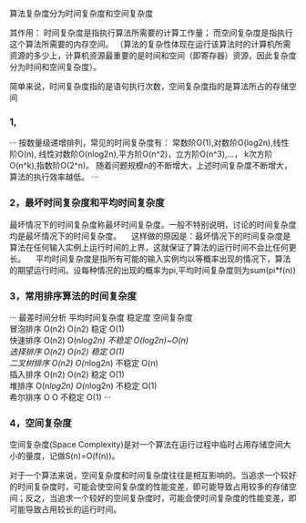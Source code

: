 算法复杂度分为时间复杂度和空间复杂度

其作用：
时间复杂度是指执行算法所需要的计算工作量；
而空间复杂度是指执行这个算法所需要的内存空间。
（算法的复杂性体现在运行该算法时的计算机所需资源的多少上，计算机资源最重要的是时间和空间（即寄存器）资源，因此复杂度分为时间和空间复杂度）。

简单来说，时间复杂度指的是语句执行次数，空间复杂度指的是算法所占的存储空间

### 1,
···
按数量级递增排列，常见的时间复杂度有：
常数阶O(1),对数阶O(log2n),线性阶O(n),
线性对数阶O(nlog2n),平方阶O(n^2)，立方阶O(n^3),…，
k次方阶O(n^k),指数阶O(2^n)。
随着问题规模n的不断增大，上述时间复杂度不断增大，算法的执行效率越低。
···

### 2，最坏时间复杂度和平均时间复杂度 
最坏情况下的时间复杂度称最坏时间复杂度。一般不特别说明，讨论的时间复杂度均是最坏情况下的时间复杂度。
　这样做的原因是：最坏情况下的时间复杂度是算法在任何输入实例上运行时间的上界，这就保证了算法的运行时间不会比任何更长。
　平均时间复杂度是指所有可能的输入实例均以等概率出现的情况下，算法的期望运行时间。设每种情况的出现的概率为pi,平均时间复杂度则为sum(pi*f(n)) 

### 3，常用排序算法的时间复杂度
···
    最差时间分析  平均时间复杂度 稳定度     空间复杂度   
冒泡排序    O(n2)   O(n2)       稳定        O(1)  
快速排序    O(n2)   O(n*log2n)  不稳定  O(log2n)~O(n)     
选择排序    O(n2)   O(n2)       稳定      O(1)    
二叉树排序  O(n2) O(n*log2n)    不稳定     O(n)     
插入排序    O(n2)   O(n2)       稳定      O(1)    
堆排序 O(n*log2n) O(n*log2n)   不稳定     O(1)    
希尔排序    O        O          不稳定     O(1)
···

### 4，空间复杂度
空间复杂度(Space Complexity)是对一个算法在运行过程中临时占用存储空间大小的量度，记做S(n)=O(f(n))。

对于一个算法来说，空间复杂度和时间复杂度往往是相互影响的。当追求一个较好的时间复杂度时，可能会使空间复杂度的性能变差，即可能导致占用较多的存储空间；反之，当追求一个较好的空间复杂度时，可能会使时间复杂度的性能变差，即可能导致占用较长的运行时间。
